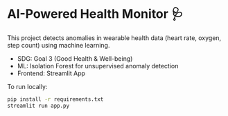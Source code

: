 
# AI-Powered Health Monitor 🩺

This project detects anomalies in wearable health data (heart rate, oxygen, step count) using machine learning.

- SDG: Goal 3 (Good Health & Well-being)
- ML: Isolation Forest for unsupervised anomaly detection
- Frontend: Streamlit App

To run locally:

```bash
pip install -r requirements.txt
streamlit run app.py
